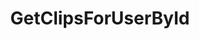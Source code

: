 ---
name: GetClipsForUserById
title: GetClipsForUserById
description: Fetch clips for a Twitch user, by user ID
version: 0.2.3
parameters:
  - import: TwitchClipCount
  - import: TwitchClipIsFeatured
---
